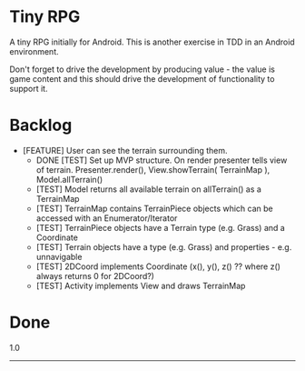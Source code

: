 Tiny RPG
==============

A tiny RPG initially for Android. This is another exercise in TDD in an Android environment.

Don't forget to drive the development by producing value - the value is game content and this should drive the development of functionality to support it.

Backlog
=======

* [FEATURE] User can see the terrain surrounding them.
  * DONE [TEST] Set up MVP structure. On render presenter tells view of terrain. Presenter.render(), View.showTerrain( TerrainMap ), Model.allTerrain()
  * [TEST] Model returns all available terrain on allTerrain() as a TerrainMap
  * [TEST] TerrainMap contains TerrainPiece objects which can be accessed with an Enumerator/Iterator
  * [TEST] TerrainPiece objects have a Terrain type (e.g. Grass) and a Coordinate
  * [TEST] Terrain objects have a type (e.g. Grass) and properties - e.g. unnavigable
  * [TEST] 2DCoord implements Coordinate (x(), y(), z() ?? where z() always returns 0 for 2DCoord?)
  * [TEST] Activity implements View and draws TerrainMap

Done
====

1.0

---
